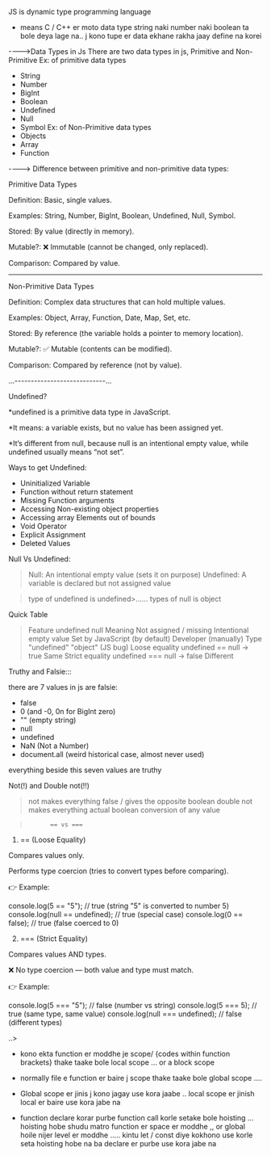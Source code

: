 JS is dynamic type programming language 
- means C / C++ er moto data type string naki number naki boolean ta bole deya lage na.. j kono tupe er data ekhane rakha jaay define na korei 



---->Data Types in Js
There are two data types in js, Primitive and Non-Primitive 
Ex: of primitive data types
* String 
* Number
* BigInt
* Boolean
* Undefined
* Null
* Symbol
Ex: of Non-Primitive data types
* Objects
* Array
* Function




----> Difference between primitive and non-primitive data types:

Primitive Data Types

Definition: Basic, single values.

Examples: String, Number, BigInt, Boolean, Undefined, Null, Symbol.

Stored: By value (directly in memory).

Mutable?: ❌ Immutable (cannot be changed, only replaced).

Comparison: Compared by value.


-------------------------


Non-Primitive Data Types

Definition: Complex data structures that can hold multiple values.

Examples: Object, Array, Function, Date, Map, Set, etc.

Stored: By reference (the variable holds a pointer to memory location).

Mutable?: ✅ Mutable (contents can be modified).

Comparison: Compared by reference (not by value).




...----------------------------...

Undefined?
>
*undefined is a primitive data type in JavaScript.

*It means: a variable exists, but no value has been assigned yet.

*It’s different from null, because null is an intentional empty value, while undefined usually means “not set”.

Ways to get Undefined:
* Uninitialized Variable
* Function without return statement
* Missing Function arguments
* Accessing Non-existing object properties
* Accessing array Elements out of bounds 
* Void Operator
* Explicit Assignment
* Deleted Values


Null Vs Undefined:
> Null: An intentional empty value (sets it on purpose)
> Undefined: A variable is declared but not assigned value


> type of undefined is undefined>...... types of null is object


Quick Table
> Feature	    undefined        null
Meaning 	Not assigned / missing	   Intentional empty value
Set by	  JavaScript (by default)	   Developer (manually)
Type	  "undefined"      	"object" (JS bug)
Loose equality	   undefined == null → true	   Same
Strict equality  	undefined === null → false	  Different





Truthy and Falsie:::

there are 7 values in js are falsie:
* false
* 0 (and -0, 0n for BigInt zero)
* "" (empty string)
* null
* undefined
* NaN (Not a Number)
* document.all (weird historical case, almost never used)


everything beside this seven values are truthy 



Not(!) and Double not(!!)
> not makes everything false /  gives the opposite boolean
> double not makes everything actual boolean conversion of any value 


>           == vs ===



1. == (Loose Equality)

Compares values only.

Performs type coercion (tries to convert types before comparing).

👉 Example:

console.log(5 == "5");   // true (string "5" is converted to number 5)
console.log(null == undefined); // true (special case)
console.log(0 == false); // true (false coerced to 0)

2. === (Strict Equality)

Compares values AND types.

❌ No type coercion — both value and type must match.

👉 Example:

console.log(5 === "5");  // false (number vs string)
console.log(5 === 5);    // true (same type, same value)
console.log(null === undefined); // false (different types)





..> 
* kono ekta function er moddhe je scope/ {codes within function brackets} thake taake bole local scope ... or a block scope 
* normally file e function er baire j scope thake taake bole global scope ....

* Global scope er jinis j kono jagay use kora jaabe .. local scope er jinish local er baire use kora jabe na 

* function declare korar purbe function call korle setake bole hoisting ... hoisting hobe shudu matro function er space er moddhe ,, or global hoile nijer level er moddhe ..... kintu let / const diye kokhono use korle seta hoisting hobe na ba declare er purbe use kora jabe na 


